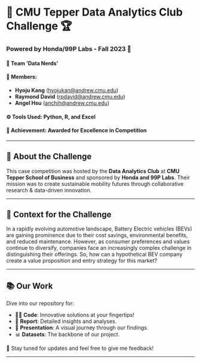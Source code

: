 # 🚗 CMU Tepper Data Analytics Club Challenge 🏆
### Powered by Honda/99P Labs - Fall 2023 🍁

#### 🌟 Team 'Data Nerds'
#### 🧠 Members:
- **Hyoju Kang** (hyojukan@andrew.cmu.edu)
- **Raymond David** (rpdavid@andrew.cmu.edu)
- **Angel Hsu** (anchih@andrew.cmu.edu)

#### ⚙️ Tools Used: **Python**, **R**, and **Excel**

#### 🏅 Achievement: Awarded for Excellence in Competition
---

## 🌟 About the Challenge
This case competition was hosted by the **Data Analytics Club** at **CMU Tepper School of Business** and sponsored by **Honda and 99P Labs**. Their mission was to create sustainable mobility futures through collaborative research & data-driven innovation. 

---

## 🔋 Context for the Challenge
In a rapidly evolving automotive landscape, Battery Electric vehicles (BEVs) are gaining prominence due to their cost savings, environmental benefits, and reduced maintenance. However, as consumer preferences and values continue to diversify, companies face an increasingly complex challenge in distinguishing their offerings. So, how can a hypothetical BEV company create a value proposition and entry strategy for this market?

---

## 📚 Our Work
Dive into our repository for:
- 🧑‍💻 **Code**: Innovative solutions at your fingertips!
- 📃 **Report**: Detailed insights and analyses.
- 🎤 **Presentation**: A visual journey through our findings.
- 📊 **Datasets**: The backbone of our project.

🌟 Stay tuned for updates and feel free to give me feedback!

---

